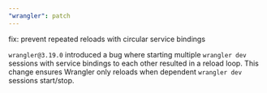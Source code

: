 ```yaml
---
"wrangler": patch
---
```


fix: prevent repeated reloads with circular service bindings

`wrangler@3.19.0` introduced a bug where starting multiple `wrangler dev` sessions with service bindings to each other resulted in a reload loop. This change ensures Wrangler only reloads when dependent `wrangler dev` sessions start/stop.
